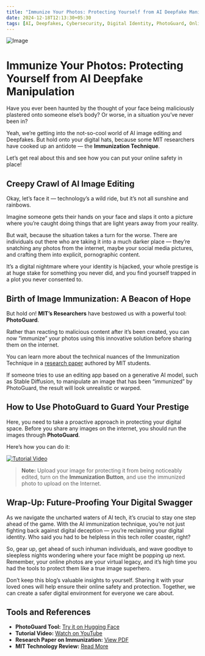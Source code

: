 ```yaml
---
title: "Immunize Your Photos: Protecting Yourself from AI Deepfake Manipulation"
date: 2024-12-18T12:13:30+05:30
tags: [AI, Deepfakes, Cybersecurity, Digital Identity, PhotoGuard, Online Safety]
---
```


![Image](https://miro.medium.com/v2/resize:fit:828/format:webp/1*aNeSOKXPE9bnDrrvPKWTpA.png)

# Immunize Your Photos: Protecting Yourself from AI Deepfake Manipulation

Have you ever been haunted by the thought of your face being maliciously plastered onto someone else’s body? Or worse, in a situation you’ve never been in?

Yeah, we’re getting into the not-so-cool world of AI image editing and Deepfakes. But hold onto your digital hats, because some MIT researchers have cooked up an antidote — the **Immunization Technique**.

Let’s get real about this and see how you can put your online safety in place!

## Creepy Crawl of AI Image Editing

Okay, let’s face it — technology’s a wild ride, but it’s not all sunshine and rainbows.

Imagine someone gets their hands on your face and slaps it onto a picture where you’re caught doing things that are light years away from your reality.

But wait, because the situation takes a turn for the worse. There are individuals out there who are taking it into a much darker place — they’re snatching any photos from the internet, maybe your social media pictures, and crafting them into explicit, pornographic content.

It’s a digital nightmare where your identity is hijacked, your whole prestige is at huge stake for something you never did, and you find yourself trapped in a plot you never consented to.

## Birth of Image Immunization: A Beacon of Hope

But hold on! **MIT’s Researchers** have bestowed us with a powerful tool: **PhotoGuard**.

Rather than reacting to malicious content after it’s been created, you can now “immunize” your photos using this innovative solution before sharing them on the internet.

You can learn more about the technical nuances of the Immunization Technique in a [research paper](https://arxiv.org/pdf/2302.06588.pdf) authored by MIT students.

If someone tries to use an editing app based on a generative AI model, such as Stable Diffusion, to manipulate an image that has been “immunized” by PhotoGuard, the result will look unrealistic or warped.

## How to Use PhotoGuard to Guard Your Prestige

Here, you need to take a proactive approach in protecting your digital space. Before you share any images on the internet, you should run the images through **PhotoGuard**.

Here’s how you can do it:

[![Tutorial Video](https://img.youtube.com/vi/aTC59Q6ZDNM/0.jpg)](https://www.youtube.com/watch?v=aTC59Q6ZDNM&t=87s)

> **Note:** Upload your image for protecting it from being noticeably edited, turn on the **Immunization Button**, and use the immunized photo to upload on the Internet.

## Wrap-Up: Future-Proofing Your Digital Swagger

As we navigate the uncharted waters of AI tech, it’s crucial to stay one step ahead of the game. With the AI immunization technique, you’re not just fighting back against digital deception — you’re reclaiming your digital identity. Who said you had to be helpless in this tech roller coaster, right?

So, gear up, get ahead of such inhuman individuals, and wave goodbye to sleepless nights wondering where your face might be popping up next. Remember, your online photos are your virtual legacy, and it’s high time you had the tools to protect them like a true image superhero.

Don’t keep this blog’s valuable insights to yourself. Sharing it with your loved ones will help ensure their online safety and protection. Together, we can create a safer digital environment for everyone we care about.

## Tools and References

- **PhotoGuard Tool:** [Try it on Hugging Face](https://huggingface.co/spaces/hadisalman/photoguard)  
- **Tutorial Video:** [Watch on YouTube](https://www.youtube.com/watch?v=qhoK3q2fknk&t=229s)  
- **Research Paper on Immunization:** [View PDF](https://arxiv.org/pdf/2302.06588.pdf)  
- **MIT Technology Review:** [Read More](https://www.technologyreview.com/2023/07/26/1076764/this-new-tool-could-protect-your-pictures-from-ai-manipulation/)
